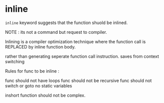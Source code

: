 # inline

`inline` keyword suggests that the function shuold be inlined.

NOTE : its not a command but request to compiler.

Inlining is a compiler optimization technique where the function call is REPLACED by inline function body.

rather than generating seperate function call instruction.
saves from context switching

Rules for func to be inline :

func should not have loops
func should not be recursive
func should not switch or goto
no static variables

inshort function should not be complex.